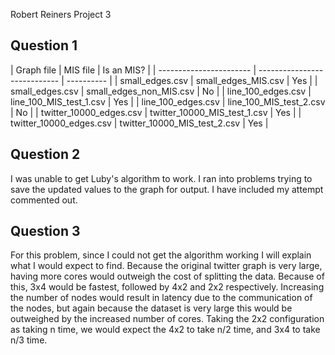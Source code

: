 Robert Reiners
Project 3

<h2>Question 1</h2>
|        Graph file       |           MIS file           | Is an MIS? |
| ----------------------- | ---------------------------- | ---------- |
| small_edges.csv         | small_edges_MIS.csv          | Yes        |
| small_edges.csv         | small_edges_non_MIS.csv      | No         |
| line_100_edges.csv      | line_100_MIS_test_1.csv      | Yes        |
| line_100_edges.csv      | line_100_MIS_test_2.csv      | No         |
| twitter_10000_edges.csv | twitter_10000_MIS_test_1.csv | Yes        |
| twitter_10000_edges.csv | twitter_10000_MIS_test_2.csv | Yes        |

<h2>Question 2</h2>
I was unable to get Luby's algorithm to work. I ran into problems trying to save the updated values to the graph for output. I have included my attempt commented out. 

<h2>Question 3</h2>
For this problem, since I could not get the algorithm working I will explain what I would expect to find. Because the original twitter graph is very large, having more cores would outweigh the cost of splitting the data. Because of this, 3x4 would be fastest, followed by 4x2 and 2x2 respectively. Increasing the number of nodes would result in latency due to the communication of the nodes, but again because the dataset is very large this would be outweighed by the increased number of cores. Taking the 2x2 configuration as taking n time, we would expect the 4x2 to take n/2 time, and 3x4 to take n/3 time.